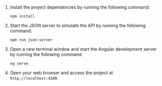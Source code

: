 1. Install the project dependencies by running the following command:
   ```
   npm install
   ```
2. Start the JSON server to simulate the API by running the following command:
   ```
   npm run json-server
   ```
3. Open a new terminal window and start the Angular development server by running the following command:
   ```
   ng serve
   ```
4. Open your web browser and access the project at `http://localhost:4200`.